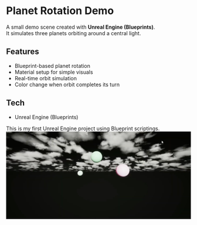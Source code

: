 # Planet Rotation Demo

A small demo scene created with **Unreal Engine (Blueprints)**.  
It simulates three planets orbiting around a central light.  

## Features
- Blueprint-based planet rotation
- Material setup for simple visuals
- Real-time orbit simulation
- Color change when orbit completes its turn

## Tech
- Unreal Engine (Blueprints)

This is my first Unreal Engine project using Blueprint scriptings.
![Unreal Demo](screenshots/galaxy-ss.png)

